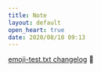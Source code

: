 ```yaml
---
title: Note
layout: default
open_heart: true
date: 2020/08/10 09:13
---
```


[emoji-test.txt changelog](https://github.com/unicode-org/cldr/commits/master/tools/java/org/unicode/cldr/util/data/emoji/emoji-test.txt) 👀
